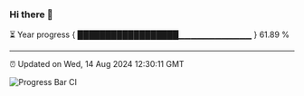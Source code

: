 ### Hi there 👋

⏳ Year progress { ██████████████████▁▁▁▁▁▁▁▁▁▁▁▁ } 61.89 %

---

⏰ Updated on Wed, 14 Aug 2024 12:30:11 GMT

![Progress Bar CI](https://github.com/liununu/liununu/workflows/Progress%20Bar%20CI/badge.svg)
